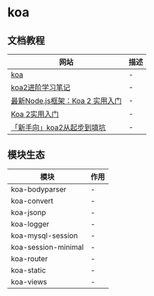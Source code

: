 # koa

## 文档教程

网站                                                              | 描述
--------------------------------------------------------------- | --
[koa](http://koajs.com/)                                        | -
[koa2进阶学习笔记](https://chenshenhai.github.io/koa2-note/)          | -
[最新Node.js框架：Koa 2 实用入门](https://sanwen8.cn/p/1feFr7y.html)     | -
[Koa 2实用入门](https://cnodejs.org/topic/5709959abc564eaf3c6a48c8) | -
[「新手向」koa2从起步到填坑](http://www.jianshu.com/p/6b816c609669)        | -

## 模块生态

模块                  | 作用
------------------- | --
koa-bodyparser      | -
koa-convert         | -
koa-jsonp           | -
koa-logger          | -
koa-mysql-session   | -
koa-session-minimal | -
koa-router          | -
koa-static          | -
koa-views           | -
